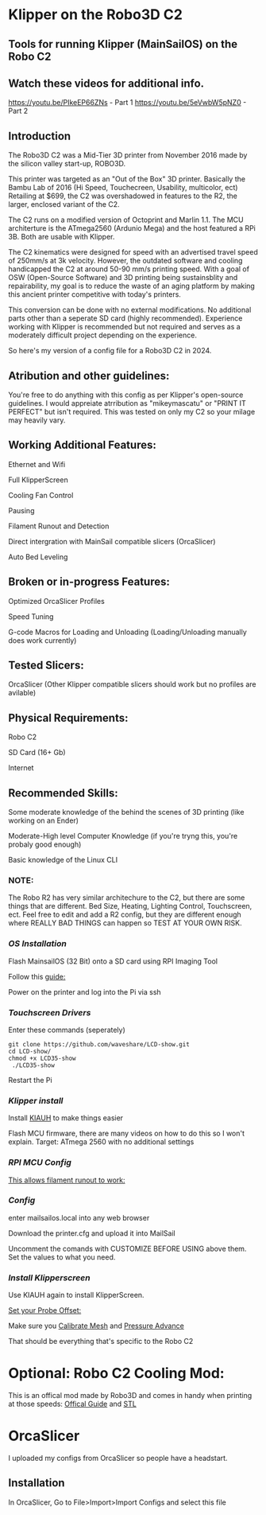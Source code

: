 # Klipper on the Robo3D C2
## Tools for running Klipper (MainSailOS) on the Robo C2

## Watch these videos for additional info.
https://youtu.be/PIkeEP66ZNs - Part 1
https://youtu.be/5eVwbW5pNZ0 - Part 2

## Introduction

The Robo3D C2 was a Mid-Tier 3D printer from November 2016 made by the silicon valley start-up, ROBO3D.

This printer was targeted as an "Out of the Box" 3D printer. Basically the Bambu Lab of 2016 (Hi Speed, Touchecreen, Usability, multicolor, ect)
Retailing at $699, the C2 was overshadowed in features to the R2, the larger, enclosed variant of the C2.

The C2 runs on a modified version of Octoprint and Marlin 1.1. The MCU architerture is the ATmega2560 (Ardunio Mega) and the host featured a RPi 3B. Both are usable with Klipper.

The C2 kinematics were designed for speed with an advertised travel speed of 250mm/s at 3k velocity. However, the outdated software and cooling handicapped the C2 at around 50-90 mm/s printing speed. With a goal of OSW (Open-Source Software) and 3D printing being sustainsblity and repairability, my goal is to reduce the waste of an aging platform by making this ancient printer competitive with today's printers. 

This conversion can be done with no external modifications. No additional parts other than a seperate SD card (highly recommended). Experience working with Klipper is recommended but not required and serves as a moderately difficult project depending on the experience.   

So here's my version of a config file for a Robo3D C2 in 2024.

## Atribution and other guidelines:

You're free to do anything with this config as per Klipper's open-source guidelines. I would appreiate atrribution as "mikeymascatu" or "PRINT IT PERFECT" but isn't required. This was tested on only my C2 so your milage may heavily vary.

## Working Additional Features:

Ethernet and Wifi

Full KlipperScreen

Cooling Fan Control 

Pausing

Filament Runout and Detection

Direct intergration with MainSail compatible slicers (OrcaSlicer)

Auto Bed Leveling

## Broken or in-progress Features:

Optimized OrcaSlicer Profiles

Speed Tuning

G-code Macros for Loading and Unloading (Loading/Unloading manually does work currently)

## Tested Slicers: 

OrcaSlicer
(Other Klipper compatible slicers should work but no profiles are avilable)

## Physical Requirements:

Robo C2

SD Card (16+ Gb)

Internet

## Recommended Skills:

Some moderate knowledge of the behind the scenes of 3D printing (like working on an Ender)

Moderate-High level Computer Knowledge (if you're tryng this, you're probaly good enough)

Basic knowledge of the Linux CLI

### NOTE:
The Robo R2 has very similar architechure to the C2, but there are some things that are different. Bed Size, Heating, Lighting Control, Touchscreen, ect.
Feel free to edit and add a R2 config, but they are different enough where REALLY BAD THINGS can happen so TEST AT YOUR OWN RISK.

### *OS Installation*

Flash MainsailOS (32 Bit) onto a SD card using RPI Imaging Tool

Follow this [guide:](https://help.robo3d.com/hc/en-us/articles/115001580151-Replacing-your-MicroSD)

Power on the printer and log into the Pi via ssh

### *Touchscreen Drivers*

Enter these commands (seperately)

```
git clone https://github.com/waveshare/LCD-show.git
cd LCD-show/
chmod +x LCD35-show
 ./LCD35-show
 ```

 Restart the Pi

### *Klipper install*

Install [KIAUH](https://github.com/dw-0/kiauh) to make things easier

Flash MCU firmware, there are many videos on how to do this so I won't explain.
Target: ATmega 2560 with no additional settings

### *RPI MCU Config*
[This allows filament runout to work:](https://www.klipper3d.org/RPi_microcontroller.html?h=host)

### *Config*
enter mailsailos.local into any web browser

Download the printer.cfg and upload it into MailSail

Uncomment the comands with CUSTOMIZE BEFORE USING above them. Set the values to what you need.

### *Install Klipperscreen*
Use KIAUH again to install KlipperScreen.

[Set your Probe Offset:](https://www.klipper3d.org/Probe_Calibrate.html)

Make sure you [Calibrate Mesh](https://www.klipper3d.org/Bed_Mesh.html?h=mesh#adaptive-meshes) and [Pressure Advance](https://www.klipper3d.org/Pressure_Advance.html?h=press)

That should be everything that's specific to the Robo C2

# Optional: Robo C2 Cooling Mod:
This is an offical mod made by Robo3D and comes in handy when printing at those speeds:
[Offical Guide](https://help.robo3d.com/hc/en-us/articles/360001909492-Precision-Air-Flow-Fan-mount-printed-add-on) and 
[STL](https://www.thingiverse.com/thing:2833645)

# OrcaSlicer

I uploaded my configs from OrcaSlicer so people have a headstart.

## Installation

In OrcaSlicer, Go to File>Import>Import Configs and select this file
